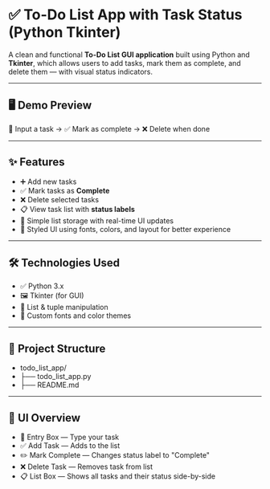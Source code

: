 # ✅ To-Do List App with Task Status (Python Tkinter)

A clean and functional **To-Do List GUI application** built using Python and **Tkinter**, which allows users to add tasks, mark them as complete, and delete them — with visual status indicators.

---

## 🖥️ Demo Preview

📝 Input a task → ✅ Mark as complete → ❌ Delete when done

---

## ✨ Features

- ➕ Add new tasks
- ✅ Mark tasks as **Complete**
- ❌ Delete selected tasks
- 📋 View task list with **status labels**
- 🧠 Simple list storage with real-time UI updates
- 🎨 Styled UI using fonts, colors, and layout for better experience

---

## 🛠️ Technologies Used

- ✅ Python 3.x  
- 🖼️ Tkinter (for GUI)  
- 🧠 List & tuple manipulation  
- 🎨 Custom fonts and color themes  

---

## 📂 Project Structure

- todo_list_app/
- ├── todo_list_app.py
- ├── README.md

---

## 🧭 UI Overview
- 🎯 Entry Box — Type your task
- ✅ Add Task — Adds to the list
- ✏️ Mark Complete — Changes status label to "Complete"
- ❌ Delete Task — Removes task from list
- 📋 List Box — Shows all tasks and their status side-by-side

